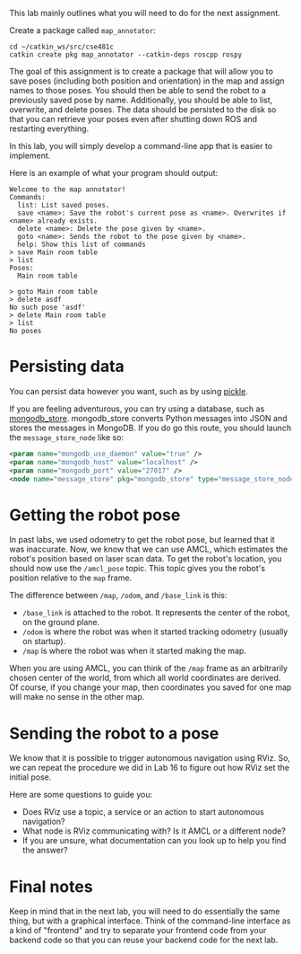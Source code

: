 This lab mainly outlines what you will need to do for the next assignment.

Create a package called `map_annotator`:
```
cd ~/catkin_ws/src/cse481c
catkin create pkg map_annotator --catkin-deps roscpp rospy
```

The goal of this assignment is to create a package that will allow you to save poses (including both position and orientation) in the map and assign names to those poses.
You should then be able to send the robot to a previously saved pose by name.
Additionally, you should be able to list, overwrite, and delete poses.
The data should be persisted to the disk so that you can retrieve your poses even after shutting down ROS and restarting everything.

In this lab, you will simply develop a command-line app that is easier to implement.

Here is an example of what your program should output:
```
Welcome to the map annotator!
Commands:
  list: List saved poses.
  save <name>: Save the robot's current pose as <name>. Overwrites if <name> already exists.
  delete <name>: Delete the pose given by <name>.
  goto <name>: Sends the robot to the pose given by <name>.
  help: Show this list of commands
> save Main room table
> list
Poses:
  Main room table

> goto Main room table
> delete asdf
No such pose 'asdf'
> delete Main room table
> list
No poses
```

# Persisting data
You can persist data however you want, such as by using [pickle](https://docs.python.org/2/library/pickle.html).

If you are feeling adventurous, you can try using a database, such as [mongodb_store](http://wiki.ros.org/mongodb_store).
mongodb_store converts Python messages into JSON and stores the messages in MongoDB.
If you do go this route, you should launch the `message_store_node` like so:

```xml
<param name="mongodb_use_daemon" value="true" />
<param name="mongodb_host" value="localhost" />
<param name="mongodb_port" value="27017" />
<node name="message_store" pkg="mongodb_store" type="message_store_node.py" output="screen" /> 
```

# Getting the robot pose
In past labs, we used odometry to get the robot pose, but learned that it was inaccurate.
Now, we know that we can use AMCL, which estimates the robot's position based on laser scan data.
To get the robot's location, you should now use the `/amcl_pose` topic.
This topic gives you the robot's position relative to the `map` frame.

The difference between `/map`, `/odom`, and `/base_link` is this:
- `/base_link` is attached to the robot. It represents the center of the robot, on the ground plane.
- `/odom` is where the robot was when it started tracking odometry (usually on startup).
- `/map` is where the robot was when it started making the map.

When you are using AMCL, you can think of the `/map` frame as an arbitrarily chosen center of the world, from which all world coordinates are derived.
Of course, if you change your map, then coordinates you saved for one map will make no sense in the other map.

# Sending the robot to a pose
We know that it is possible to trigger autonomous navigation using RViz.
So, we can repeat the procedure we did in Lab 16 to figure out how RViz set the initial pose.

Here are some questions to guide you:
- Does RViz use a topic, a service or an action to start autonomous navigation?
- What node is RViz communicating with? Is it AMCL or a different node?
- If you are unsure, what documentation can you look up to help you find the answer?

# Final notes
Keep in mind that in the next lab, you will need to do essentially the same thing, but with a graphical interface.
Think of the command-line interface as a kind of "frontend" and try to separate your frontend code from your backend code so that you can reuse your backend code for the next lab.